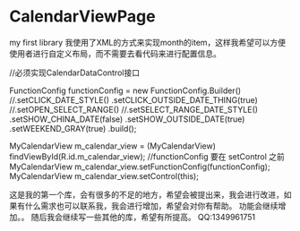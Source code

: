 # CalendarViewPage
my first library
我使用了XML的方式来实现month的item，这样我希望可以方便使用者进行自定义布局，而不需要去看代码来进行配置信息。

//必须实现CalendarDataControl接口

FunctionConfig functionConfig = new FunctionConfig.Builder()
                //.setCLICK_DATE_STYLE()
                .setCLICK_OUTSIDE_DATE_THING(true)
                //.setOPEN_SELECT_RANGE()
                //.setSELECT_RANGE_DATE_STYLE()
                .setSHOW_CHINA_DATE(false)
                .setSHOW_OUTSIDE_DATE(true)
                .setWEEKEND_GRAY(true)
                .build();

MyCalendarView m_calendar_view = (MyCalendarView) findViewById(R.id.m_calendar_view);
//functionConfig 要在 setControl 之前
MyCalendarView m_calendar_view.setFunctionConfig(functionConfig);
MyCalendarView m_calendar_view.setControl(this);

这是我的第一个库，会有很多的不足的地方，希望会被提出来，我会进行改进，如果有什么需求也可以联系我，我会进行增加，希望会对你有帮助。
功能会继续增加。。
随后我会继续写一些其他的库，希望有所提高。
QQ:1349961751
